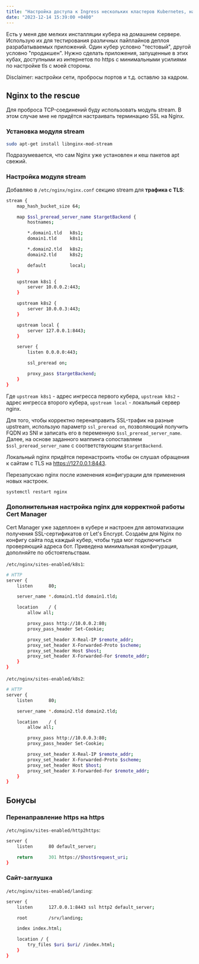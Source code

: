 ```yaml
---
title: "Настройка доступа к Ingress нескольких кластеров Kubernetes, находящихся в сети за NAT"
date: "2023-12-14 15:39:00 +0400"
---
```


Есть у меня две мелких инсталляции кубера на домашнем сервере. Использую их для тестирования различных пайплайнов деплоя разрабатываемых приложений. Один кубер условно "тестовый", другой условно "продакшен". Нужно сделать приложения, запущенные в этих кубах, доступными из интернетов по https с минимальными усилиями по настройке tls с моей стороны.

Disclaimer: настройки сети, пробросы портов и т.д. оставлю за кадром.

## Nginx to the rescue

Для проброса TCP-соединений буду использовать модуль stream. В этом случае мне не придётся настраивать терминацию SSL на Nginx.

### Установка модуля stream

```bash
sudo apt-get install libnginx-mod-stream
```

Подразумевается, что сам Nginx уже установлен и кеш пакетов apt свежий.

### Настройка модуля stream

Добавляю в `/etc/nginx/nginx.conf` секцию stream для **трафика с TLS**:

```bash
stream {
    map_hash_bucket_size 64;

    map $ssl_preread_server_name $targetBackend {
        hostnames;

        *.domain1.tld   k8s1;
        domain1.tld     k8s1;

        *.domain2.tld   k8s2;
        domain2.tld     k8s2;

        default         local;
    }

    upstream k8s1 {
        server 10.0.0.2:443;
    }

    upstream k8s2 {
        server 10.0.0.3:443;
    }

    upstream local {
        server 127.0.0.1:8443;
    }

    server {
        listen 0.0.0.0:443;

        ssl_preread on;

        proxy_pass $targetBackend;
    }
}
```

Где `upstream k8s1` - адрес ингресса первого кубера, `upstream k8s2` - адрес ингресса второго кубера, `upstream local` - локальный сервер nginx.

Для того, чтобы корректно перенаправить SSL-трафик на разные upstream, использую параметр `ssl_preread on`, позволяющий получить FQDN из SNI и записать его в переменную `$ssl_preread_server_name`. Далее, на основе заданного маппинга сопоставляем `$ssl_preread_server_name` с соответствующим `$targetBackend`.

Локальный nginx придётся перенастроить чтобы он слушал обращения к сайтам с TLS на <https://127.0.0.1:8443>.

Перезапускаю nginx после изменения конфигурации для применения новых настроек.

```bash
systemctl restart nginx
```

### Дополнительная настройка nginx для корректной работы Cert Manager

Cert Manager уже задеплоен в кубере и настроен для автоматизации получения SSL-сертификатов от Let's Encrypt. Создаём для Nginx по конфигу сайта под каждый кубер, чтобы туда мог подключиться проверяющий адреса бот. Приведена минимальная конфигурация, дополняйте по обстоятельствам.

`/etc/nginx/sites-enabled/k8s1`:

```bash
# HTTP
server {
    listen      80;

    server_name *.domain1.tld domain1.tld;

    location    / {
        allow all;

        proxy_pass http://10.0.0.2:80;
        proxy_pass_header Set-Cookie;

        proxy_set_header X-Real-IP $remote_addr;
        proxy_set_header X-Forwarded-Proto $scheme;
        proxy_set_header Host $host;
        proxy_set_header X-Forwarded-For $remote_addr;
    }
}
```

`/etc/nginx/sites-enabled/k8s2`:

```bash
# HTTP
server {
    listen      80;

    server_name *.domain2.tld domain2.tld;

    location    / {
        allow all;

        proxy_pass http://10.0.0.3:80;
        proxy_pass_header Set-Cookie;

        proxy_set_header X-Real-IP $remote_addr;
        proxy_set_header X-Forwarded-Proto $scheme;
        proxy_set_header Host $host;
        proxy_set_header X-Forwarded-For $remote_addr;
    }
}
```

## Бонусы

### Перенаправление https на https

`/etc/nginx/sites-enabled/http2https`:

```bash
server {
    listen      80 default_server;

    return      301 https://$host$request_uri;
}
```

### Сайт-заглушка

`/etc/nginx/sites-enabled/landing`:

```bash
server {
    listen      127.0.0.1:8443 ssl http2 default_server;

    root        /srv/landing;

    index index.html;

    location / {
        try_files $uri $uri/ /index.html;
    }
}
```
